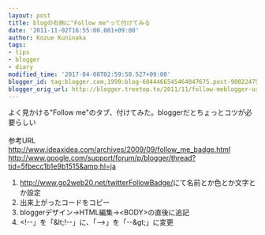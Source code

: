 ```yaml
---
layout: post
title: blogの右側に"Follow me"って付けてみる
date: '2011-11-02T16:55:00.001+09:00'
author: Kozue Kuninaka
tags:
- tips
- blogger
- diary
modified_time: '2017-04-08T02:59:50.527+09:00'
blogger_id: tag:blogger.com,1999:blog-6044466545464047675.post-9002247571077219878
blogger_orig_url: http://blogger.treetop.to/2011/11/follow-meblogger-url-httpwww.html
---
```


よく見かける"Follow me"のタブ、付けてみた。bloggerだとちょっとコツが必要らしい<br /><br />参考URL<br /><a href="http://www.ideaxidea.com/archives/2009/09/follow_me_badge.html%20" target="_blank">http://www.ideaxidea.com/archives/2009/09/follow_me_badge.html</a><br /><a href="http://www.google.com/support/forum/p/blogger/thread?tid=5fbecc1b1e9b1515&amp;hl=ja">http://www.google.com/support/forum/p/blogger/thread?tid=5fbecc1b1e9b1515&amp;hl=ja</a><br /><ol><li><a href="http://www.go2web20.net/twitterFollowBadge/">http://www.go2web20.net/twitterFollowBadge/</a>にて名前とか色とか文字とか設定</li><li>出来上がったコードをコピー</li><li> bloggerデザイン→HTML編集→&lt;BODY&gt;の直後に追記</li><li>&lt;!--」を「&amp;lt;!--」に、「--&gt;」を「--&amp;gt;」に変更 </li></ol>